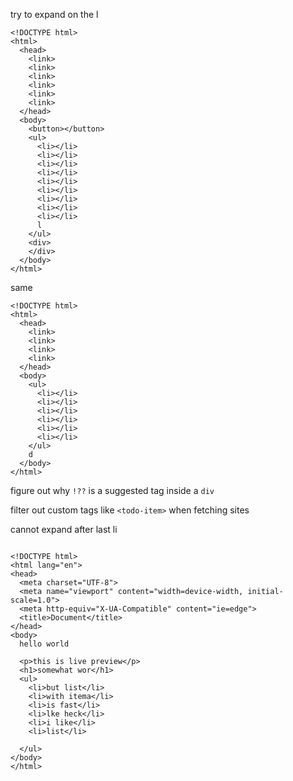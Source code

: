try to expand on the l

```
<!DOCTYPE html>
<html>
  <head>
    <link>
    <link>
    <link>
    <link>
    <link>
    <link>
  </head>
  <body>
    <button></button>
    <ul>
      <li></li>
      <li></li>
      <li></li>
      <li></li>
      <li></li>
      <li></li>
      <li></li>
      <li></li>
      <li></li>
      l
    </ul>
    <div>
    </div>
  </body>
</html>
```

same

```
<!DOCTYPE html>
<html>
  <head>
    <link>
    <link>
    <link>
    <link>
  </head>
  <body>
    <ul>
      <li></li>
      <li></li>
      <li></li>
      <li></li>
      <li></li>
      <li></li>
    </ul>
    d
  </body>
</html>
```

figure out why `!??` is a suggested tag inside a `div`

filter out custom tags like `<todo-item>` when fetching sites

cannot expand after last li

```

<!DOCTYPE html>
<html lang="en">
<head>
  <meta charset="UTF-8">
  <meta name="viewport" content="width=device-width, initial-scale=1.0">
  <meta http-equiv="X-UA-Compatible" content="ie=edge">
  <title>Document</title>
</head>
<body>
  hello world

  <p>this is live preview</p>
  <h1>somewhat wor</h1>
  <ul>
    <li>but list</li>
    <li>with itema</li>
    <li>is fast</li>
    <li>lke heck</li>
    <li>i like</li>
    <li>list</li>

  </ul>
</body>
</html>

```
